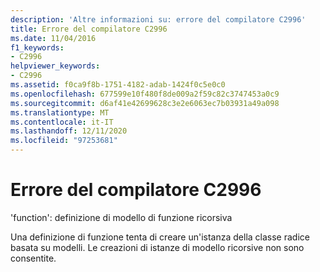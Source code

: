 ```yaml
---
description: 'Altre informazioni su: errore del compilatore C2996'
title: Errore del compilatore C2996
ms.date: 11/04/2016
f1_keywords:
- C2996
helpviewer_keywords:
- C2996
ms.assetid: f0ca9f8b-1751-4182-adab-1424f0c5e0c0
ms.openlocfilehash: 677599e10f480f8de009a2f59c82c3747453a0c9
ms.sourcegitcommit: d6af41e42699628c3e2e6063ec7b03931a49a098
ms.translationtype: MT
ms.contentlocale: it-IT
ms.lasthandoff: 12/11/2020
ms.locfileid: "97253681"
---
```

# <a name="compiler-error-c2996"></a>Errore del compilatore C2996

'function': definizione di modello di funzione ricorsiva

Una definizione di funzione tenta di creare un'istanza della classe radice basata su modelli. Le creazioni di istanze di modello ricorsive non sono consentite.
